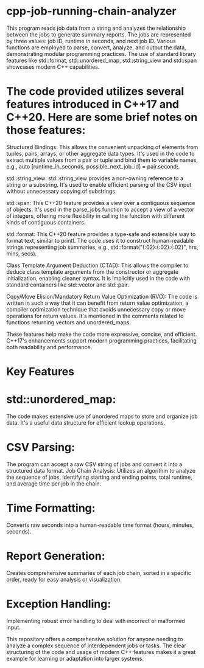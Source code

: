 # cpp-job-running-chain-analyzer
This program reads job data from a string and analyzes the relationship between the jobs to generate summary reports.
The jobs are represented by three values: job ID, runtime in seconds, and next job ID. Various functions are employed to parse, convert, analyze, and output the data, demonstrating modular programming practices. 
The use of standard library features like std::format, std::unordered_map, std::string_view and std::span showcases modern C++ capabilities.

# The code provided utilizes several features introduced in C++17 and C++20. Here are some brief notes on those features:

Structured Bindings: This allows the convenient unpacking of elements from tuples, pairs, arrays, or other aggregate data types. It's used in the code to extract multiple values from a pair or tuple and bind them to variable names, e.g., auto [runtime_in_seconds, possible_next_job_id] = pair.second;.

std::string_view: std::string_view provides a non-owning reference to a string or a substring. It's used to enable efficient parsing of the CSV input without unnecessary copying of substrings.

std::span: This C++20 feature provides a view over a contiguous sequence of objects. It's used in the parse_jobs function to accept a view of a vector of integers, offering more flexibility in calling the function with different kinds of contiguous containers.

std::format: This C++20 feature provides a type-safe and extensible way to format text, similar to printf. The code uses it to construct human-readable strings representing job summaries, e.g., std::format("{:02}:{:02}:{:02}", hrs, mins, secs).

Class Template Argument Deduction (CTAD): This allows the compiler to deduce class template arguments from the constructor or aggregate initialization, enabling cleaner syntax. It is implicitly used in the code with standard containers like std::vector and std::pair.

Copy/Move Elision/Mandatory Return Value Optimization (RVO): The code is written in such a way that it can benefit from return value optimization, a compiler optimization technique that avoids unnecessary copy or move operations for return values. It's mentioned in the comments related to functions returning vectors and unordered_maps.

These features help make the code more expressive, concise, and efficient. C++17's enhancements support modern programming practices, facilitating both readability and performance.
# Key Features

# std::unordered_map:
The code makes extensive use of unordered maps to store and organize job data. It's a useful data structure for efficient lookup operations.

# CSV Parsing: 

The program can accept a raw CSV string of jobs and convert it into a structured data format.
Job Chain Analysis: Utilizes an algorithm to analyze the sequence of jobs, identifying starting and ending points, total runtime, and average time per job in the chain.

# Time Formatting: 
Converts raw seconds into a human-readable time format (hours, minutes, seconds).

# Report Generation: 
Creates comprehensive summaries of each job chain, sorted in a specific order, ready for easy analysis or visualization.

# Exception Handling: 
Implementing robust error handling to deal with incorrect or malformed input.

This repository offers a comprehensive solution for anyone needing to analyze a complex sequence of interdependent jobs or tasks. 
The clear structuring of the code and usage of modern C++ features makes it a great example for learning or adaptation into larger systems.

